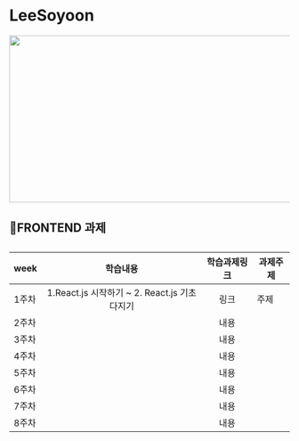 # LeeSoyoon
<img src="https://user-images.githubusercontent.com/93020734/224777742-97b438df-9d86-4d46-b880-7b039a54bacc.png" width = "600" height="300" />

<h2>📒FRONTEND 과제<h2>

|week|학습내용|학습과제링크|과제주제|
|---|:---:|:---:|---|
|1주차|1.React.js 시작하기 ~ 2. React.js 기초 다지기|링크|주제|
|2주차||내용||링크|주제|
|3주차||내용||링크|주제|
|4주차||내용||링크|주제|
|5주차||내용||링크|주제|
|6주차||내용||링크|주제|
|7주차||내용||링크|주제|
|8주차||내용||링크|주제|
